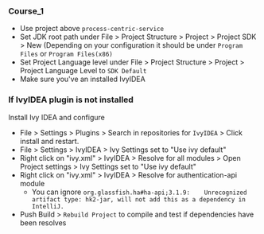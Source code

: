 

### Course_1 ###
  * Use project above `process-centric-service`
  * Set JDK root path under File > Project Structure > Project > Project SDK > New (Depending on your configuration it should be under 
 `Program Files` or `Program Files(x86)` 
  * Set Project Language level under File > Project Structure > Project > Project Language Level to `SDK Default`
  * Make sure you've an installed IvyIDEA
   
### If IvyIDEA plugin is not installed ###
Install Ivy IDEA and configure
 * File > Settings > Plugins > Search in repositories for `IvyIDEA` > Click install and restart.
 * File > Settings > IvyIDEA > Ivy Settings set to "Use ivy default"
 * Right click on "ivy.xml" > IvyIDEA > Resolve for all modules > Open Project settings > Ivy Settings set to "Use ivy default"
 * Right click on "ivy.xml" > IvyIDEA > Resolve for authentication-api module 
    * You can ignore `org.glassfish.ha#ha-api;3.1.9:	Unrecognized artifact type: hk2-jar, will not add this as a dependency in IntelliJ.`
 * Push Build > `Rebuild Project` to compile and test if dependencies have been resolves
